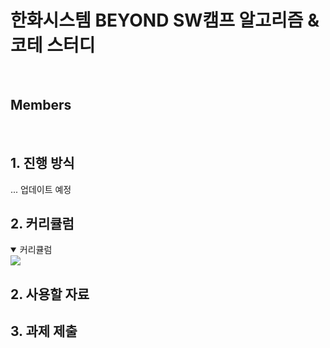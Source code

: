 # 한화시스템 BEYOND SW캠프 알고리즘 & 코테 스터디
<br>

## Members


<br>

## 1. 진행 방식
... 업데이트 예정

## 2. 커리큘럼
<details open>
  <summary>커리큘럼</summary>
<img src="https://github.com/user-attachments/assets/7ecc9c75-ecf8-4b3e-a798-64ed0b426c83" />
</details>

## 2. 사용할 자료


## 3. 과제 제출 


